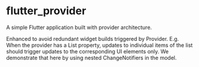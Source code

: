 # flutter_provider

A simple Flutter application built with provider architecture.

Enhanced to avoid redundant widget builds triggered by Provider. E.g. When the provider has a List property, updates to individual items of the list should trigger updates to the corresponding UI elements only. We demonstrate that here by using nested ChangeNotifiers in the model.

